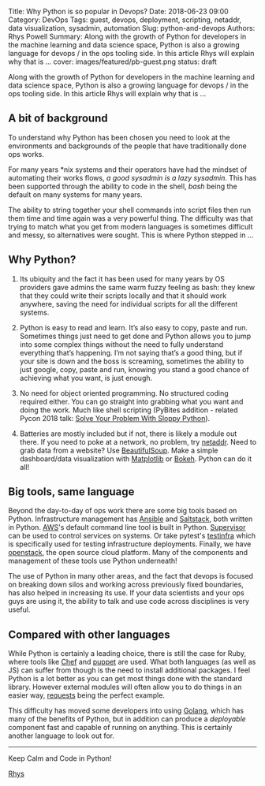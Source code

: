 Title: Why Python is so popular in Devops?
Date: 2018-06-23 09:00
Category: DevOps
Tags: guest, devops, deployment, scripting, netaddr, data visualization, sysadmin, automation
Slug: python-and-devops
Authors: Rhys Powell
Summary: Along with the growth of Python for developers in the machine learning and data science space, Python is also a growing language for devops / in the ops tooling side. In this article Rhys will explain why that is ...
cover: images/featured/pb-guest.png
status: draft

Along with the growth of Python for developers in the machine learning and data science space, Python is also a growing language for devops / in the ops tooling side. In this article Rhys will explain why that is ...

## A bit of background

To understand why Python has been chosen you need to look at the environments and backgrounds of the people that have traditionally done ops works.

For many years \*nix systems and their operators have had the mindset of automating their works flows, _a good sysadmin is a lazy sysadmin_. This has been supported through the ability to code in the shell, _bash_ being the default on many systems for many years.

The ability to string together your shell commands into script files then run them time and time again was a very powerful thing. The difficulty was that trying to match what you get from modern languages is sometimes difficult and messy, so alternatives were sought. This is where Python stepped in ...

## Why Python?

1. Its ubiquity and the fact it has been used for many years by OS providers gave admins the same warm fuzzy feeling as bash: they knew that they could write their scripts locally and that it should work anywhere, saving the need for individual scripts for all the different systems.

2. Python is easy to read and learn. It’s also easy to copy, paste and run. Sometimes things just need to get done and Python allows you to jump into some complex things without the need to fully understand everything that’s happening. I’m not saying that’s a good thing, but if your site is down and the boss is screaming, sometimes the ability to just google, copy, paste and run, knowing you stand a good chance of achieving what you want, is just enough.

3. No need for object oriented programming. No structured coding required either. You can go straight into grabbing what you want and doing the work. Much like shell scripting (PyBites addition - related Pycon 2018 talk: [Solve Your Problem With Sloppy Python](https://www.youtube.com/watch?v=QsTVDx20y1M)).

4. Batteries are mostly included but if not, there is likely a module out there. If you need to poke at a network, no problem, try [netaddr](http://netaddr.readthedocs.io/en/latest/). Need to grab data from a website? Use [BeautifulSoup](https://pybit.es/tag/beautifulsoup.html). Make a simple dashboard/data visualization with [Matplotlib](https://pybit.es/tag/matplotlib.html) or [Bokeh](https://pybit.es/tag/bokeh.html). Python can do it all!

## Big tools, same language

Beyond the day-to-day of ops work there are some big tools based on Python. Infrastructure management has [Ansible](https://www.ansible.com) and [Saltstack](https://saltstack.com), both written in Python. [AWS](https://aws.amazon.com)'s default command line tool is built in Python. [Supervisor](http://supervisord.org) can be used to control services on systems. Or take pytest's [testinfra](https://github.com/philpep/testinfra) which is specifically used for testing infrastructure deployments. Finally, we have [openstack](https://www.openstack.org), the open source cloud platform. Many of the components and management of these tools use Python underneath!

The use of Python in many other areas, and the fact that devops is focused on breaking down silos and working across previously fixed boundaries, has also helped in increasing its use. If your data scientists and your ops guys are using it, the ability to talk and use code across disciplines is very useful.

## Compared with other languages

While Python is certainly a leading choice, there is still the case for Ruby, where tools like [Chef](https://www.chef.io) and [puppet](https://puppet.com) are used. What both languages (as well as JS) can suffer from though is the need to install additional packages. I feel Python is a lot better as you can get most things done with the standard library. However external modules will often allow you to do things in an easier way, [requests](http://docs.python-requests.org/en/master/) being the perfect example.

This difficulty has moved some developers into using [Golang](https://golang.org), which has many of the benefits of Python, but in addition can produce a _deployable_ component fast and capable of running on anything. This is certainly another language to look out for.

---
Keep Calm and Code in Python!

[Rhys](pages/guests.html#rhyspowell)
